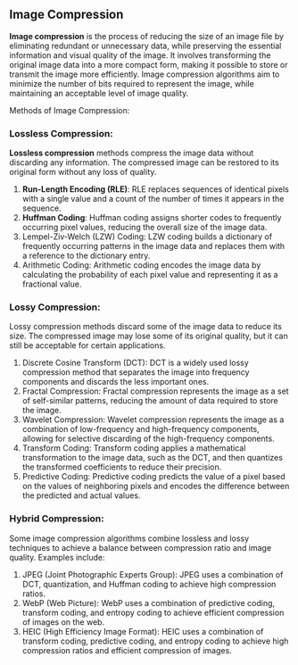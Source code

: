 ## Image Compression
**Image compression** is the process of reducing the size of an image file by eliminating redundant or unnecessary data, while preserving the essential information and visual quality of the image. It involves transforming the original image data into a more compact form, making it possible to store or transmit the image more efficiently. Image compression algorithms aim to minimize the number of bits required to represent the image, while maintaining an acceptable level of image quality.

Methods of Image Compression:
### Lossless Compression:
**Lossless compression** methods compress the image data without discarding any information. The compressed image can be restored to its original form without any loss of quality.
1. **Run-Length Encoding (RLE)**: RLE replaces sequences of identical pixels with a single value and a count of the number of times it appears in the sequence.
2. **Huffman Coding**: Huffman coding assigns shorter codes to frequently occurring pixel values, reducing the overall size of the image data.
3. Lempel-Ziv-Welch (LZW) Coding: LZW coding builds a dictionary of frequently occurring patterns in the image data and replaces them with a reference to the dictionary entry.
4. Arithmetic Coding: Arithmetic coding encodes the image data by calculating the probability of each pixel value and representing it as a fractional value.
### Lossy Compression:
Lossy compression methods discard some of the image data to reduce its size. The compressed image may lose some of its original quality, but it can still be acceptable for certain applications.
1. Discrete Cosine Transform (DCT): DCT is a widely used lossy compression method that separates the image into frequency components and discards the less important ones.
2. Fractal Compression: Fractal compression represents the image as a set of self-similar patterns, reducing the amount of data required to store the image.
3. Wavelet Compression: Wavelet compression represents the image as a combination of low-frequency and high-frequency components, allowing for selective discarding of the high-frequency components.
4. Transform Coding: Transform coding applies a mathematical transformation to the image data, such as the DCT, and then quantizes the transformed coefficients to reduce their precision.
5. Predictive Coding: Predictive coding predicts the value of a pixel based on the values of neighboring pixels and encodes the difference between the predicted and actual values.
### Hybrid Compression:
Some image compression algorithms combine lossless and lossy techniques to achieve a balance between compression ratio and image quality. Examples include:
1. JPEG (Joint Photographic Experts Group): JPEG uses a combination of DCT, quantization, and Huffman coding to achieve high compression ratios.
2. WebP (Web Picture): WebP uses a combination of predictive coding, transform coding, and entropy coding to achieve efficient compression of images on the web.
3. HEIC (High Efficiency Image Format): HEIC uses a combination of transform coding, predictive coding, and entropy coding to achieve high compression ratios and efficient compression of images.
